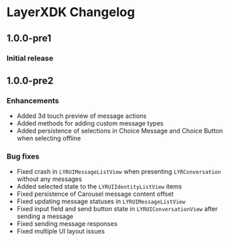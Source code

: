 # LayerXDK Changelog

## 1.0.0-pre1

### Initial release

## 1.0.0-pre2

### Enhancements

* Added 3d touch preview of message actions
* Added methods for adding custom message types
* Added persistence of selections in Choice Message and Choice Button when selecting offline

### Bug fixes

* Fixed crash in `LYRUIMessageListView` when presenting `LYRConversation` without any messages
* Added selected state to the `LYRUIIdentityListView` items
* Fixed persistence of Carousel message content offset
* Fixed updating message statuses in `LYRUIMessageListView`
* Fixed input field and send button state in `LYRUIConversationView` after sending a message
* Fixed sending message responses
* Fixed multiple UI layout issues
